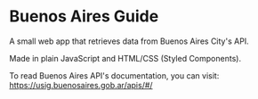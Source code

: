 # Buenos Aires Guide

A small web app that retrieves data from Buenos Aires City's API.

Made in plain JavaScript and HTML/CSS (Styled Components).

To read Buenos Aires API's documentation, you can visit: https://usig.buenosaires.gob.ar/apis/#/
